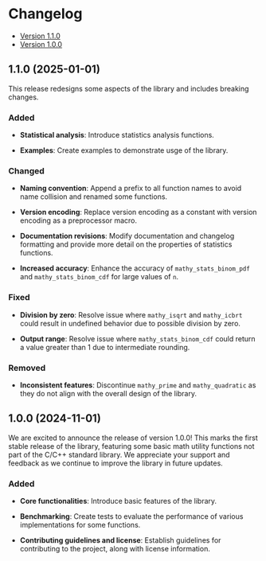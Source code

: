 # Changelog

- [Version 1.1.0](#110-2025-01-01)
- [Version 1.0.0](#100-2024-11-01)

## 1.1.0 (2025-01-01)

This release redesigns some aspects of the library and includes breaking
changes.

### Added

- **Statistical analysis**: Introduce statistics analysis functions.

- **Examples**: Create examples to demonstrate usge of the library.

### Changed

- **Naming convention**: Append a prefix to all function names to avoid name
collision and renamed some functions.

- **Version encoding**: Replace version encoding as a constant with version
encoding as a preprocessor macro.

- **Documentation revisions**: Modify documentation and changelog formatting
and provide more detail on the properties of statistics functions.

- **Increased accuracy**: Enhance the accuracy of `mathy_stats_binom_pdf` and
`mathy_stats_binom_cdf` for large values of `n`.

### Fixed

- **Division by zero**: Resolve issue where `mathy_isqrt` and `mathy_icbrt`
could result in undefined behavior due to possible division by zero.

- **Output range**: Resolve issue where `mathy_stats_binom_cdf` could return
a value greater than 1 due to intermediate rounding.

### Removed

- **Inconsistent features**: Discontinue `mathy_prime` and `mathy_quadratic`
as they do not align with the overall design of the library.

## 1.0.0 (2024-11-01)

We are excited to announce the release of version 1.0.0! This marks the first
stable release of the library, featuring some basic math utility functions not
part of the C/C++ standard library. We appreciate your support and feedback as
we continue to improve the library in future updates.

### Added

- **Core functionalities**: Introduce basic features of the library.

- **Benchmarking**: Create tests to evaluate the performance of various
implementations for some functions.

- **Contributing guidelines and license**: Establish guidelines for
contributing to the project, along with license information.
